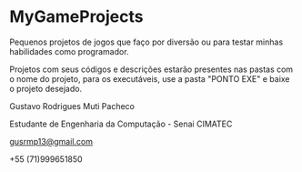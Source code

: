 # MyGameProjects
Pequenos projetos de jogos que faço por diversão ou para testar minhas habilidades como programador.

Projetos com seus códigos e descrições estarão presentes nas pastas com o nome do projeto, para os executáveis, use a pasta "PONTO EXE" e baixe o projeto desejado.

Gustavo Rodrigues Muti Pacheco

Estudante de Engenharia da Computação - Senai CIMATEC

gusrmp13@gmail.com

+55 (71)999651850

